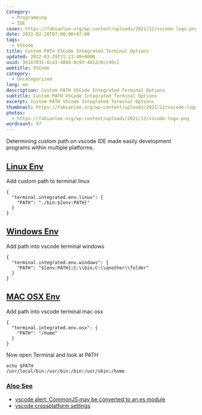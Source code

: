 ```yaml
---
Category:
  - Programming
  - IDE
cover: https://fabianlee.org/wp-content/uploads/2021/12/vscode-logo.png
date: 2022-02-20T07:00:00+07:00
tags:
  - VSCode
title: Custom PATH VSCode Integrated Terminal Options
updated: 2022-03-29T21:23:48+0000
uuid: 3b1b7031-6ca3-4888-8c93-4812c6cc40c2
webtitle: VSCode
category:
  - Uncategorized
lang: en
description: Custom PATH VSCode Integrated Terminal Options
subtitle: Custom PATH VSCode Integrated Terminal Options
excerpt: Custom PATH VSCode Integrated Terminal Options
thumbnail: https://fabianlee.org/wp-content/uploads/2021/12/vscode-logo.png
photos:
  - https://fabianlee.org/wp-content/uploads/2021/12/vscode-logo.png
wordcount: 97
---
```


<p>Determining custom path on vscode IDE made easily development programs within multiple platforms.</p>
<h2 id="linux-env" tabindex="-1"><a class="header-anchor" href="#linux-env">Linux Env</a></h2>
<p>Add custom path to terminal linux</p>
<pre><code class="language-json">{
  &quot;terminal.integrated.env.linux&quot;: {
    &quot;PATH&quot;: &quot;./bin:${env:PATH}&quot;
  }
}
</code></pre>
<h2 id="windows-env" tabindex="-1"><a class="header-anchor" href="#windows-env">Windows Env</a></h2>
<p>Add path into vscode terminal windows</p>
<pre><code class="language-json">{
  &quot;terminal.integrated.env.windows&quot;: {
    &quot;PATH&quot;: &quot;${env:PATH};C:\\bin;C:\\another\\folder&quot;
  }
}
</code></pre>
<h2 id="mac-osx-env" tabindex="-1"><a class="header-anchor" href="#mac-osx-env">MAC OSX Env</a></h2>
<p>Add path into vscode terminal mac osx</p>
<pre><code class="language-json">{
  &quot;terminal.integrated.env.osx&quot;: {
    &quot;PATH&quot;: &quot;/home&quot;
  }
}
</code></pre>
<p>Now open Terminal and look at PATH</p>
<pre><code class="language-shell">echo $PATH
/usr/local/bin:/usr/bin:/bin:/usr/sbin:/home
</code></pre>
<h3 id="also-see" tabindex="-1"><a class="header-anchor" href="#also-see">Also See</a></h3>
<ul>
<li><a href="/2022/03/26/file-is-a-commonjs-module-it-may-be-converted-to-an-es-module.html">vscode alert: CommonJS may be converted to an es module</a></li>
<li><a href="/p/search.html?q=vscode+crossplatform+setting">vscode crossplatform settings</a></li>
</ul>
